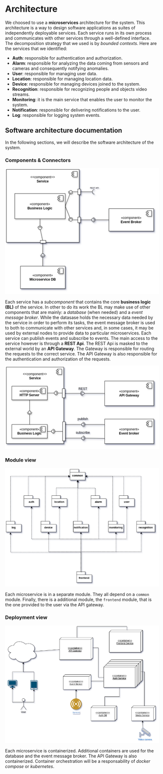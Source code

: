 # Architecture

We choosed to use a **microservices** architecture for the system. This architecture is a way to design software applications as suites of independently deployable services. Each service runs in its own process and communicates with other services through a well-defined interface. The decomposition strategy that we used is by *bounded contexts*. Here are the services that we identified:

- **Auth**: responsible for authentication and authorization.
- **Alarm**: responsible for analyzing the data coming from sensors and cameras and consequently notifying anomalies.
- **User**: responsible for managing user data.
- **Location**: responsible for managing location data.
- **Device**: responsible for managing devices joined to the system.
- **Recognition**: responsible for recognizing people and objects video streams.
- **Monitoring**: it is the main service that enables the user to monitor the system.
- **Notification**: responsible for delivering notifications to the user.
- **Log**: responsible for logging system events.

## Software architecture documentation

In the following sections, we will describe the software architecture of the system.

### Components & Connectors

![Components & Connectors](img/revue_components_and_connectors.png)

Each service has a *subcomponent* that contains the core **business logic (BL)** of the service. In other to do its work the BL may make use of other components that are mainly: a *database* (when needed) and a *event message broker*. While the datasase holds the necessary data needed by the service in order to perform its tasks, the event message broker is used to both to communicate with other services and, in some cases, it may be used by external nodes to provide data to particular microservices. Each service can publish events and subscribe to events. 
The main access to the service however is through a **REST Api**. The REST Api is masked to the external world by an **API Gateway**. The Gateway is responsible for routing the requests to the correct service. The API Gateway is also responsible for the authentication and authorization of the requests.

![Interaction components](img/revue_interaction_cAc.png)

### Module view

![Module view](img/revue_modules_view.png)

Each microservice is in a separate module. They all depend on a `common` module. Finally, there is a additional module, the `frontend` module, that is the one provided to the user via the API gateway.


### Deployment view

![Deployment view](img/revue_deployment.png)

Each microservice is containerized. Additional containers are used for the database and the event message broker. The API Gateway is also containerized. Container orchestration will be a responsability of *docker compose* or *kubernetes*.